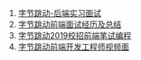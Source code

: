 1. [字节跳动-后端实习面试](https://blog.csdn.net/luyajun97/article/details/85316987)
2. [字节跳动前端面试经历及总结](https://blog.csdn.net/luyajun97/article/details/85316987)
3. [字节跳动2019校招前端笔试编程](https://blog.csdn.net/Iris_Pumpkin/article/details/84256352)
4. [字节跳动前端开发工程师视频面](https://blog.csdn.net/qq_25073545/article/details/82813409)
